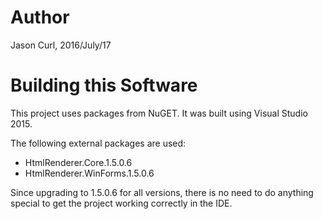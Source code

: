 # Author

Jason Curl, 2016/July/17

# Building this Software

This project uses packages from NuGET. It was built using Visual Studio 2015.

The following external packages are used:
* HtmlRenderer.Core.1.5.0.6
* HtmlRenderer.WinForms.1.5.0.6

Since upgrading to 1.5.0.6 for all versions, there is no need to do anything
special to get the project working correctly in the IDE.